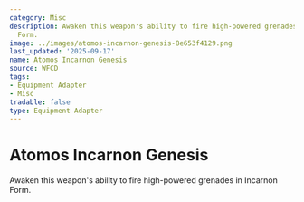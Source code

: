 ```yaml
---
category: Misc
description: Awaken this weapon's ability to fire high-powered grenades in Incarnon
  Form.
image: ../images/atomos-incarnon-genesis-8e653f4129.png
last_updated: '2025-09-17'
name: Atomos Incarnon Genesis
source: WFCD
tags:
- Equipment Adapter
- Misc
tradable: false
type: Equipment Adapter
---
```


# Atomos Incarnon Genesis

Awaken this weapon's ability to fire high-powered grenades in Incarnon Form.

